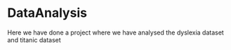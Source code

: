 # DataAnalysis
Here we have done a project where we have analysed  the dyslexia dataset and titanic dataset
